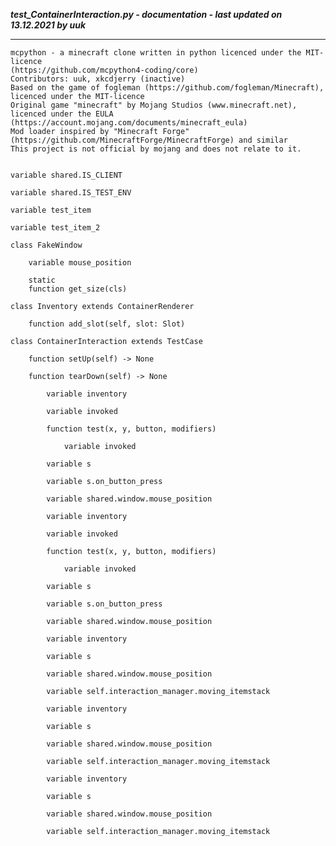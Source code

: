 ***test_ContainerInteraction.py - documentation - last updated on 13.12.2021 by uuk***
___

    mcpython - a minecraft clone written in python licenced under the MIT-licence 
    (https://github.com/mcpython4-coding/core)
    Contributors: uuk, xkcdjerry (inactive)
    Based on the game of fogleman (https://github.com/fogleman/Minecraft), licenced under the MIT-licence
    Original game "minecraft" by Mojang Studios (www.minecraft.net), licenced under the EULA
    (https://account.mojang.com/documents/minecraft_eula)
    Mod loader inspired by "Minecraft Forge" (https://github.com/MinecraftForge/MinecraftForge) and similar
    This project is not official by mojang and does not relate to it.


    variable shared.IS_CLIENT

    variable shared.IS_TEST_ENV

    variable test_item

    variable test_item_2

    class FakeWindow

        variable mouse_position

        static
        function get_size(cls)

    class Inventory extends ContainerRenderer

        function add_slot(self, slot: Slot)

    class ContainerInteraction extends TestCase

        function setUp(self) -> None

        function tearDown(self) -> None

            variable inventory

            variable invoked

            function test(x, y, button, modifiers)

                variable invoked

            variable s

            variable s.on_button_press

            variable shared.window.mouse_position

            variable inventory

            variable invoked

            function test(x, y, button, modifiers)

                variable invoked

            variable s

            variable s.on_button_press

            variable shared.window.mouse_position

            variable inventory

            variable s

            variable shared.window.mouse_position

            variable self.interaction_manager.moving_itemstack

            variable inventory

            variable s

            variable shared.window.mouse_position

            variable self.interaction_manager.moving_itemstack

            variable inventory

            variable s

            variable shared.window.mouse_position

            variable self.interaction_manager.moving_itemstack